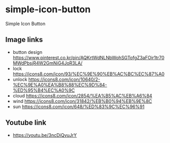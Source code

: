 # simple-icon-button
Simple Icon Button

## Image links
* button design
    https://www.pinterest.co.kr/pin/AQKrtWdNLNbWohSGTofgZ3aFOir1tr70MWdPbsjR4W2GmNiG4JoR3LA/
* lock
    https://icons8.com/icon/93/%EC%9E%90%EB%AC%BC%EC%87%A0
* unlock
    https://icons8.com/icon/10640/2-%EC%9E%A0%EA%B8%88%EC%9D%84-%ED%95%B4%EC%A0%9C
* cloud
    https://icons8.com/icon/2854/%EA%B5%AC%EB%A6%84
* wind
    https://icons8.com/icon/31842/%EB%B0%94%EB%9E%8C
* sun
    https://icons8.com/icon/648/%ED%83%9C%EC%96%91

## Youtube link
* https://youtu.be/3ncDiQvuJrY
